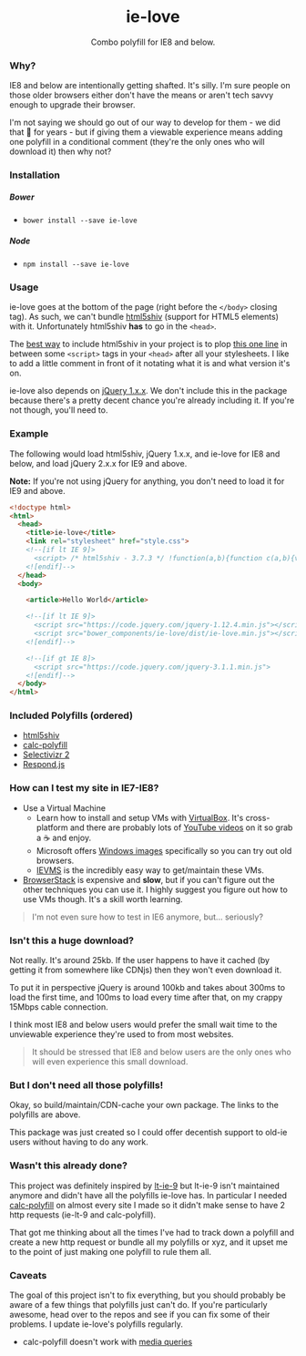 <h1 align="center">ie-love</h1>

<p align="center">
  Combo polyfill for IE8 and below.
</p>

### Why?
IE8 and below are intentionally getting shafted. It's silly. I'm sure people on those older browsers either don't have the means or aren't tech savvy enough to upgrade their browser.

I'm not saying we should go out of our way to develop for them - we did that :poop: for years - but if giving them a viewable experience means adding one polyfill in a conditional comment (they're the only ones who will download it) then why not?

### Installation

##### Bower
- `bower install --save ie-love`

##### Node
- `npm install --save ie-love`

### Usage
ie-love goes at the bottom of the page (right before the `</body>` closing tag). As such, we can't bundle [html5shiv](https://github.com/aFarkas/html5shiv) (support for HTML5 elements) with it. Unfortunately html5shiv **has** to go in the `<head>`.

The [best way](https://github.com/Modernizr/Modernizr/issues/878#issuecomment-41448059) to include html5shiv in your project is to plop [this one line](https://github.com/aFarkas/html5shiv/blob/master/dist/html5shiv.min.js#L4) in between some `<script>` tags in your `<head>` after all your stylesheets. I like to add a little comment in front of it notating what it is and what version it's on.

ie-love also depends on [jQuery 1.x.x](https://jquery.com/download/). We don't include this in the package because there's a pretty decent chance you're already including it. If you're not though, you'll need to.

### Example

The following would load html5shiv, jQuery 1.x.x, and ie-love for IE8 and below, and load jQuery 2.x.x for IE9 and above.

**Note:** If you're not using jQuery for anything, you don't need to load it for IE9 and above.

```html
<!doctype html>
<html>
  <head>
    <title>ie-love</title>
    <link rel="stylesheet" href="style.css">
    <!--[if lt IE 9]>
      <script> /* html5shiv - 3.7.3 */ !function(a,b){function c(a,b){var c=a.createElement("p"),d=a.getElementsByTagName("head")[0]||a.documentElement;return c.innerHTML="x<style>"+b+"</style>",d.insertBefore(c.lastChild,d.firstChild)}function d(){var a=t.elements;return"string"==typeof a?a.split(" "):a}function e(a,b){var c=t.elements;"string"!=typeof c&&(c=c.join(" ")),"string"!=typeof a&&(a=a.join(" ")),t.elements=c+" "+a,j(b)}function f(a){var b=s[a[q]];return b||(b={},r++,a[q]=r,s[r]=b),b}function g(a,c,d){if(c||(c=b),l)return c.createElement(a);d||(d=f(c));var e;return e=d.cache[a]?d.cache[a].cloneNode():p.test(a)?(d.cache[a]=d.createElem(a)).cloneNode():d.createElem(a),!e.canHaveChildren||o.test(a)||e.tagUrn?e:d.frag.appendChild(e)}function h(a,c){if(a||(a=b),l)return a.createDocumentFragment();c=c||f(a);for(var e=c.frag.cloneNode(),g=0,h=d(),i=h.length;i>g;g++)e.createElement(h[g]);return e}function i(a,b){b.cache||(b.cache={},b.createElem=a.createElement,b.createFrag=a.createDocumentFragment,b.frag=b.createFrag()),a.createElement=function(c){return t.shivMethods?g(c,a,b):b.createElem(c)},a.createDocumentFragment=Function("h,f","return function(){var n=f.cloneNode(),c=n.createElement;h.shivMethods&&("+d().join().replace(/[\w\-:]+/g,function(a){return b.createElem(a),b.frag.createElement(a),'c("'+a+'")'})+");return n}")(t,b.frag)}function j(a){a||(a=b);var d=f(a);return!t.shivCSS||k||d.hasCSS||(d.hasCSS=!!c(a,"article,aside,dialog,figcaption,figure,footer,header,hgroup,main,nav,section{display:block}mark{background:#FF0;color:#000}template{display:none}")),l||i(a,d),a}var k,l,m="3.7.3",n=a.html5||{},o=/^<|^(?:button|map|select|textarea|object|iframe|option|optgroup)$/i,p=/^(?:a|b|code|div|fieldset|h1|h2|h3|h4|h5|h6|i|label|li|ol|p|q|span|strong|style|table|tbody|td|th|tr|ul)$/i,q="_html5shiv",r=0,s={};!function(){try{var a=b.createElement("a");a.innerHTML="<xyz></xyz>",k="hidden"in a,l=1==a.childNodes.length||function(){b.createElement("a");var a=b.createDocumentFragment();return"undefined"==typeof a.cloneNode||"undefined"==typeof a.createDocumentFragment||"undefined"==typeof a.createElement}()}catch(c){k=!0,l=!0}}();var t={elements:n.elements||"abbr article aside audio bdi canvas data datalist details dialog figcaption figure footer header hgroup main mark meter nav output picture progress section summary template time video",version:m,shivCSS:n.shivCSS!==!1,supportsUnknownElements:l,shivMethods:n.shivMethods!==!1,type:"default",shivDocument:j,createElement:g,createDocumentFragment:h,addElements:e};a.html5=t,j(b),"object"==typeof module&&module.exports&&(module.exports=t)}("undefined"!=typeof window?window:this,document);</script>
    <![endif]-->
  </head>
  <body>

    <article>Hello World</article>

    <!--[if lt IE 9]>
      <script src="https://code.jquery.com/jquery-1.12.4.min.js"></script>
      <script src="bower_components/ie-love/dist/ie-love.min.js"></script>
    <![endif]-->

    <!--[if gt IE 8]>
      <script src="https://code.jquery.com/jquery-3.1.1.min.js">
    <![endif]-->
  </body>
</html>
```

### Included Polyfills (ordered)
- [html5shiv](https://github.com/aFarkas/html5shiv)
- [calc-polyfill](https://github.com/closingtag/calc-polyfill)
- [Selectivizr 2](https://github.com/corysimmons/selectivizr2)
- [Respond.js](https://github.com/scottjehl/Respond)

### How can I test my site in IE7-IE8?
- Use a Virtual Machine
  - Learn how to install and setup VMs with [VirtualBox](https://www.virtualbox.org/). It's cross-platform and there are probably lots of [YouTube videos](https://www.youtube.com/results?search_query=virtualbox) on it so grab a :coffee: and enjoy.
  - Microsoft offers [Windows images](https://dev.windows.com/en-us/microsoft-edge/tools/vms) specifically so you can try out old browsers.
  - [IEVMS](https://github.com/xdissent/ievms) is the incredibly easy way to get/maintain these VMs.
- [BrowserStack](http://browserstack.com) is expensive and **slow**, but if you can't figure out the other techniques you can use it. I highly suggest you figure out how to use VMs though. It's a skill worth learning.

> I'm not even sure how to test in IE6 anymore, but... seriously?

### Isn't this a huge download?
Not really. It's around 25kb. If the user happens to have it cached (by getting it from somewhere like CDNjs) then they won't even download it.

To put it in perspective jQuery is around 100kb and takes about 300ms to load the first time, and 100ms to load every time after that, on my crappy 15Mbps cable connection.

I think most IE8 and below users would prefer the small wait time to the unviewable experience they're used to from most websites.

> It should be stressed that IE8 and below users are the only ones who will even experience this small download.

### But I don't need all those polyfills!
Okay, so build/maintain/CDN-cache your own package. The links to the polyfills are above.

This package was just created so I could offer decentish support to old-ie users without having to do any work.

### Wasn't this already done?
This project was definitely inspired by [lt-ie-9](https://github.com/shinnn/lt-ie-9) but lt-ie-9 isn't maintained anymore and didn't have all the polyfills ie-love has. In particular I needed [calc-polyfill](https://github.com/closingtag/calc-polyfill) on almost every site I made so it didn't make sense to have 2 http requests (ie-lt-9 and calc-polyfill).

That got me thinking about all the times I've had to track down a polyfill and create a new http request or bundle all my polyfills or xyz, and it upset me to the point of just making one polyfill to rule them all.

### Caveats
The goal of this project isn't to fix everything, but you should probably be aware of a few things that polyfills just can't do. If you're particularly awesome, head over to the repos and see if you can fix some of their problems. I update ie-love's polyfills regularly.

- calc-polyfill doesn't work with [media queries](https://github.com/closingtag/calc-polyfill#media-queries)
